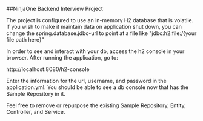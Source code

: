 ##NinjaOne Backend Interview Project

The project is configured to use an in-memory H2 database that is volatile. If you wish to make it maintain data on application shut down, you can change the spring.database.jdbc-url to point at a file like "jdbc:h2:file:/{your file path here}"

In order to see and interact with your db, access the h2 console in your browser.
After running the application, go to:

http://localhost:8080/h2-console

Enter the information for the url, username, and password in the application.yml.
You should be able to see a db console now that has the Sample Repository in it. 

Feel free to remove or repurpose the existing Sample Repository, Entity, Controller, and Service. 

